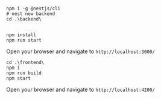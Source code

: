 ```

npm i -g @nestjs/cli
# nest new backend
cd .\backend\


npm install
npm run start

```

Open your browser and navigate to `http://localhost:3000/`

```
cd .\frontend\
npm i
npm run build
npm start

```
Open your browser and navigate to `http://localhost:4200/`